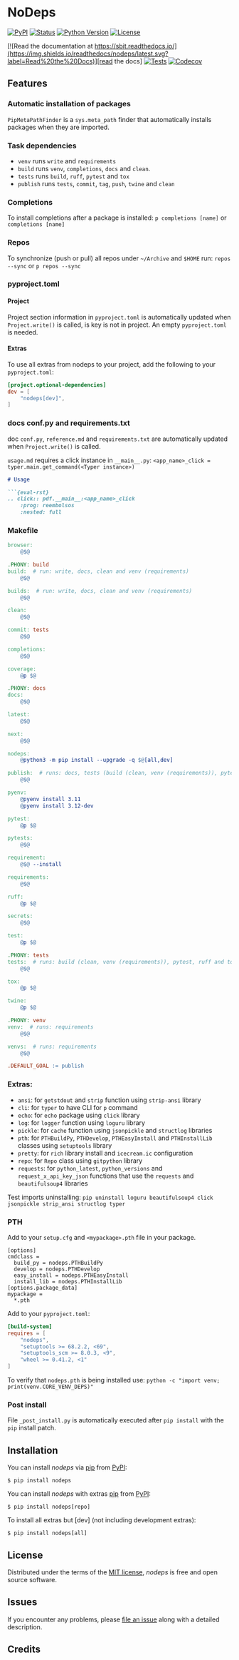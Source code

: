 # NoDeps

[![PyPI](https://img.shields.io/pypi/v/nodeps.svg)][pypi status]
[![Status](https://img.shields.io/pypi/status/nodeps.svg)][pypi status]
[![Python Version](https://img.shields.io/pypi/pyversions/nodeps)][pypi status]
[![License](https://img.shields.io/pypi/l/nodeps)][license]

[![Read the documentation at https://sbit.readthedocs.io/](https://img.shields.io/readthedocs/nodeps/latest.svg?label=Read%20the%20Docs)][read the docs]
[![Tests](https://github.com/j5pu/nodeps/workflows/Tests/badge.svg)][tests]
[![Codecov](https://codecov.io/gh/j5pu/nodeps/branch/main/graph/badge.svg)][codecov]

[pypi status]: https://pypi.org/project/nodeps/

[read the docs]: https://nodeps.readthedocs.io/

[tests]: https://github.com/j5pu/nodeps/actions?workflow=Tests

[codecov]: https://app.codecov.io/gh/j5pu/nodeps

[pre-commit]: https://github.com/pre-commit/pre-commit

[black]: https://github.com/psf/black

## Features

### Automatic installation of packages

`PipMetaPathFinder` is a `sys.meta_path` finder that automatically installs packages when they are imported.

### Task dependencies
- `venv` runs `write` and `requirements`
- `build` runs  `venv`, `completions`, `docs` and `clean`.
- `tests` runs `build`, `ruff`, `pytest` and `tox`
- `publish` runs `tests`, `commit`, `tag`, `push`, `twine` and `clean`

### Completions

To install completions after a package is installed:
`p completions [name]` or `completions [name]`

### Repos

To synchronize (push or pull) all repos under `~/Archive` and `$HOME` run: `repos --sync` or `p repos --sync`

### pyproject.toml

#### Project

Project section information in `pyproject.toml` is automatically updated when `Project.write()` is called, is key is not in project. 
An empty `pyproject.toml` is needed.

#### Extras
To use all extras from nodeps to your project, add the following to your `pyproject.toml`:

```toml
[project.optional-dependencies]
dev = [
    "nodeps[dev]",
]
```

### docs conf.py and requirements.txt

doc `conf.py`,  `reference.md` and `requirements.txt` are automatically updated when `Project.write()` is called.

`usage.md` requires a click instance in `__main__.py`:
`<app_name>_click = typer.main.get_command(<Typer instance>)`

```md
# Usage

```{eval-rst}
.. click:: pdf.__main__:<app_name>_click
    :prog: reembolsos
    :nested: full
```

### Makefile

```makefile
browser:
	@$@

.PHONY: build 
build:  # run: write, docs, clean and venv (requirements)
	@$@

builds:  # run: write, docs, clean and venv (requirements)
	@$@

clean:
	@$@

commit: tests
	@$@

completions:
	@$@

coverage:
	@p $@

.PHONY: docs
docs:
	@$@

latest:
	@$@

next:
	@$@

nodeps:
	@python3 -m pip install --upgrade -q $@[all,dev]

publish:  # runs: docs, tests (build (clean, venv (requirements)), pytest, ruff & tox), commit, tag, push, twine & clean
	@$@

pyenv:
	@pyenv install 3.11
	@pyenv install 3.12-dev

pytest:
	@p $@

pytests:
	@$@

requirement:
	@$@ --install

requirements:
	@$@

ruff:
	@p $@

secrets:
	@$@

test:
	@p $@

.PHONY: tests
tests:  # runs: build (clean, venv (requirements)), pytest, ruff and tox
	@$@

tox:
	@p $@

twine:
	@p $@

.PHONY: venv
venv:  # runs: requirements
	@$@

venvs:  # runs: requirements
	@$@

.DEFAULT_GOAL := publish
```

### Extras:
- `ansi`: for `getstdout` and `strip` function using `strip-ansi` library
- `cli`: for `typer` to have CLI for `p` command
- `echo`: for `echo` package using `click` library
- `log`: for `logger` function using `loguru` library
- `pickle`: for `cache` function using `jsonpickle` and `structlog` libraries
- `pth`: for `PTHBuildPy`, `PTHDevelop`, `PTHEasyInstall` and `PTHInstallLib` classes using `setuptools` library
- `pretty`: for `rich` library install and `icecream.ic` configuration 
- `repo`: for `Repo` class using `gitpython` library
- `requests`: for `python_latest`, `python_versions` and `request_x_api_key_json` functions that use the `requests` and `beautifulsoup4` libraries

Test imports uninstalling: `pip uninstall loguru beautifulsoup4 click jsonpickle strip_ansi structlog typer`

### PTH

Add to your `setup.cfg` and `<mypackage>.pth` file in your package.

```ìni
[options]
cmdclass =
  build_py = nodeps.PTHBuildPy
  develop = nodeps.PTHDevelop
  easy_install = nodeps.PTHEasyInstall
  install_lib = nodeps.PTHInstallLib
[options.package_data]
mypackage =
  *.pth
```

Add to your `pyproject.toml`:

```toml
[build-system]
requires = [
    "nodeps",
    "setuptools >= 68.2.2, <69",
    "setuptools_scm >= 8.0.3, <9",
    "wheel >= 0.41.2, <1"
]
```

To verify that `nodeps.pth` is being installed use:
`python -c "import venv; print(venv.CORE_VENV_DEPS)"`

### Post install

File `_post_install.py` is automatically executed after `pip install` with the `pip` install patch.

## Installation

You can install _nodeps_ via [pip] from [PyPI]:

```console
$ pip install nodeps
```

You can install _nodeps_ with extras [pip] from [PyPI]:

```console
$ pip install nodeps[repo]
```

To install all extras but [dev] (not including development extras):

```console
$ pip install nodeps[all]
```

## License

Distributed under the terms of the [MIT license][license],
_nodeps_ is free and open source software.

## Issues

If you encounter any problems,
please [file an issue] along with a detailed description.

## Credits

[@j5pu]: https://github.com/j5pu

[pypi]: https://pypi.org/

[file an issue]: https://github.com/j5pu/nodeps/issues

[pip]: https://pip.pypa.io/

<!-- github-only -->

[license]: https://github.com/j5pu/nodeps/blob/main/LICENSE

[command-line reference]: https://nodeps.readthedocs.io/en/latest/usage.html
